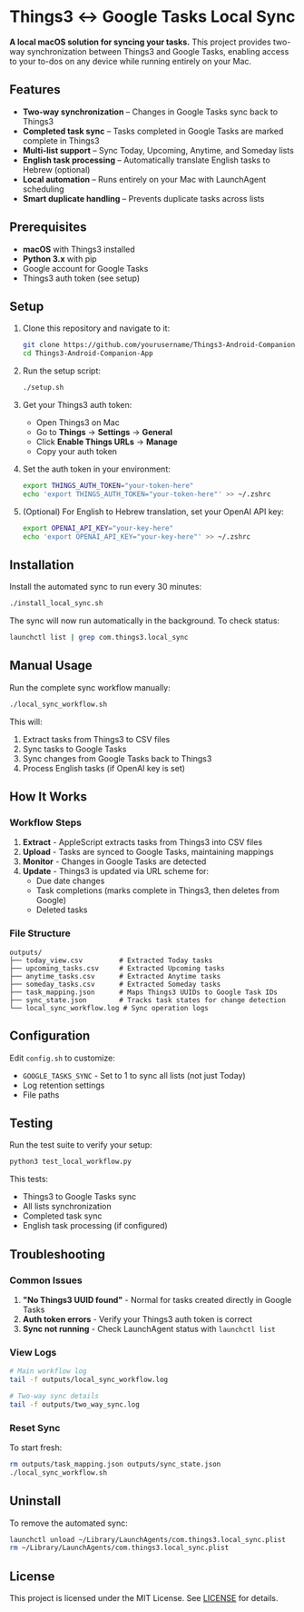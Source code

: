 # Things3 ↔ Google Tasks Local Sync

**A local macOS solution for syncing your tasks.** This project provides two-way 
synchronization between Things3 and Google Tasks, enabling access to your to-dos 
on any device while running entirely on your Mac.

## Features

- **Two-way synchronization** – Changes in Google Tasks sync back to Things3
- **Completed task sync** – Tasks completed in Google Tasks are marked complete in Things3
- **Multi-list support** – Sync Today, Upcoming, Anytime, and Someday lists
- **English task processing** – Automatically translate English tasks to Hebrew (optional)
- **Local automation** – Runs entirely on your Mac with LaunchAgent scheduling
- **Smart duplicate handling** – Prevents duplicate tasks across lists

## Prerequisites

- **macOS** with Things3 installed
- **Python 3.x** with pip
- Google account for Google Tasks
- Things3 auth token (see setup)

## Setup

1. Clone this repository and navigate to it:
   ```bash
   git clone https://github.com/yourusername/Things3-Android-Companion-App.git
   cd Things3-Android-Companion-App
   ```

2. Run the setup script:
   ```bash
   ./setup.sh
   ```

3. Get your Things3 auth token:
   - Open Things3 on Mac
   - Go to **Things** → **Settings** → **General**
   - Click **Enable Things URLs** → **Manage**
   - Copy your auth token

4. Set the auth token in your environment:
   ```bash
   export THINGS_AUTH_TOKEN="your-token-here"
   echo 'export THINGS_AUTH_TOKEN="your-token-here"' >> ~/.zshrc
   ```

5. (Optional) For English to Hebrew translation, set your OpenAI API key:
   ```bash
   export OPENAI_API_KEY="your-key-here"
   echo 'export OPENAI_API_KEY="your-key-here"' >> ~/.zshrc
   ```

## Installation

Install the automated sync to run every 30 minutes:

```bash
./install_local_sync.sh
```

The sync will now run automatically in the background. To check status:
```bash
launchctl list | grep com.things3.local_sync
```

## Manual Usage

Run the complete sync workflow manually:
```bash
./local_sync_workflow.sh
```

This will:
1. Extract tasks from Things3 to CSV files
2. Sync tasks to Google Tasks
3. Sync changes from Google Tasks back to Things3
4. Process English tasks (if OpenAI key is set)

## How It Works

### Workflow Steps

1. **Extract** - AppleScript extracts tasks from Things3 into CSV files
2. **Upload** - Tasks are synced to Google Tasks, maintaining mappings
3. **Monitor** - Changes in Google Tasks are detected
4. **Update** - Things3 is updated via URL scheme for:
   - Due date changes
   - Task completions (marks complete in Things3, then deletes from Google)
   - Deleted tasks

### File Structure

```
outputs/
├── today_view.csv         # Extracted Today tasks
├── upcoming_tasks.csv     # Extracted Upcoming tasks
├── anytime_tasks.csv      # Extracted Anytime tasks
├── someday_tasks.csv      # Extracted Someday tasks
├── task_mapping.json      # Maps Things3 UUIDs to Google Task IDs
├── sync_state.json        # Tracks task states for change detection
└── local_sync_workflow.log # Sync operation logs
```

## Configuration

Edit `config.sh` to customize:
- `GOOGLE_TASKS_SYNC` - Set to 1 to sync all lists (not just Today)
- Log retention settings
- File paths

## Testing

Run the test suite to verify your setup:
```bash
python3 test_local_workflow.py
```

This tests:
- Things3 to Google Tasks sync
- All lists synchronization
- Completed task sync
- English task processing (if configured)

## Troubleshooting

### Common Issues

1. **"No Things3 UUID found"** - Normal for tasks created directly in Google Tasks
2. **Auth token errors** - Verify your Things3 auth token is correct
3. **Sync not running** - Check LaunchAgent status with `launchctl list`

### View Logs

```bash
# Main workflow log
tail -f outputs/local_sync_workflow.log

# Two-way sync details
tail -f outputs/two_way_sync.log
```

### Reset Sync

To start fresh:
```bash
rm outputs/task_mapping.json outputs/sync_state.json
./local_sync_workflow.sh
```

## Uninstall

To remove the automated sync:
```bash
launchctl unload ~/Library/LaunchAgents/com.things3.local_sync.plist
rm ~/Library/LaunchAgents/com.things3.local_sync.plist
```

## License

This project is licensed under the MIT License. See [LICENSE](LICENSE) for details.
